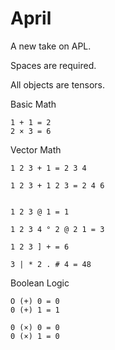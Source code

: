 # April

A new take on APL.

Spaces are required.

All objects are tensors.

Basic Math

    1 + 1 = 2
    2 × 3 = 6


Vector Math

    1 2 3 + 1 = 2 3 4 

    1 2 3 + 1 2 3 = 2 4 6


    1 2 3 @ 1 = 1

    1 2 3 4 ° 2 @ 2 1 = 3

    1 2 3 ] + = 6

    3 | * 2 . # 4 = 48


Boolean Logic

    O (+) 0 = 0
    0 (+) 1 = 1

    0 (×) 0 = 0
    0 (×) 1 = 0

